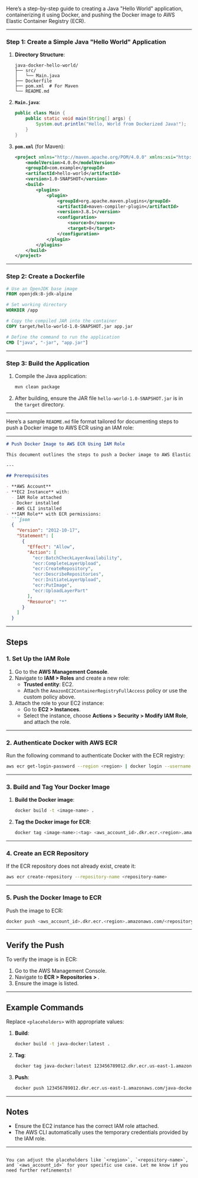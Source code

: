Here’s a step-by-step guide to creating a Java "Hello World" application, containerizing it using Docker, and pushing the Docker image to AWS Elastic Container Registry (ECR).

---

### **Step 1: Create a Simple Java "Hello World" Application**

1. **Directory Structure**:
   ```
   java-docker-hello-world/
   ├── src/
   │   └── Main.java
   ├── Dockerfile
   ├── pom.xml  # For Maven
   └── README.md
   ```

2. **`Main.java`**:
   ```java
   public class Main {
       public static void main(String[] args) {
           System.out.println("Hello, World from Dockerized Java!");
       }
   }
   ```

3. **`pom.xml`** (for Maven):
   ```xml
   <project xmlns="http://maven.apache.org/POM/4.0.0" xmlns:xsi="http://www.w3.org/2001/XMLSchema-instance" xsi:schemaLocation="http://maven.apache.org/POM/4.0.0 http://maven.apache.org/xsd/maven-4.0.0.xsd">
       <modelVersion>4.0.0</modelVersion>
       <groupId>com.example</groupId>
       <artifactId>hello-world</artifactId>
       <version>1.0-SNAPSHOT</version>
       <build>
           <plugins>
               <plugin>
                   <groupId>org.apache.maven.plugins</groupId>
                   <artifactId>maven-compiler-plugin</artifactId>
                   <version>3.8.1</version>
                   <configuration>
                       <source>8</source>
                       <target>8</target>
                   </configuration>
               </plugin>
           </plugins>
       </build>
   </project>
   ```

---

### **Step 2: Create a Dockerfile**

```dockerfile
# Use an OpenJDK base image
FROM openjdk:8-jdk-alpine

# Set working directory
WORKDIR /app

# Copy the compiled JAR into the container
COPY target/hello-world-1.0-SNAPSHOT.jar app.jar

# Define the command to run the application
CMD ["java", "-jar", "app.jar"]
```

---

### **Step 3: Build the Application**

1. Compile the Java application:
   ```bash
   mvn clean package
   ```

2. After building, ensure the JAR file `hello-world-1.0-SNAPSHOT.jar` is in the `target` directory.

---


Here’s a sample `README.md` file format tailored for documenting steps to push a Docker image to AWS ECR using an IAM role:

---

```markdown
# Push Docker Image to AWS ECR Using IAM Role

This document outlines the steps to push a Docker image to AWS Elastic Container Registry (ECR) using an IAM role on an EC2 instance.

---

## Prerequisites

- **AWS Account**
- **EC2 Instance** with:
  - IAM Role attached
  - Docker installed
  - AWS CLI installed
- **IAM Role** with ECR permissions:
  ```json
  {
    "Version": "2012-10-17",
    "Statement": [
      {
        "Effect": "Allow",
        "Action": [
          "ecr:BatchCheckLayerAvailability",
          "ecr:CompleteLayerUpload",
          "ecr:CreateRepository",
          "ecr:DescribeRepositories",
          "ecr:InitiateLayerUpload",
          "ecr:PutImage",
          "ecr:UploadLayerPart"
        ],
        "Resource": "*"
      }
    ]
  }
  ```

---

## Steps

### 1. Set Up the IAM Role
1. Go to the **AWS Management Console**.
2. Navigate to **IAM > Roles** and create a new role:
   - **Trusted entity**: EC2.
   - Attach the `AmazonEC2ContainerRegistryFullAccess` policy or use the custom policy above.
3. Attach the role to your EC2 instance:
   - Go to **EC2 > Instances**.
   - Select the instance, choose **Actions > Security > Modify IAM Role**, and attach the role.

---

### 2. Authenticate Docker with AWS ECR
Run the following command to authenticate Docker with the ECR registry:
```bash
aws ecr get-login-password --region <region> | docker login --username AWS --password-stdin <aws_account_id>.dkr.ecr.<region>.amazonaws.com
```

---

### 3. Build and Tag Your Docker Image
1. **Build the Docker image**:
   ```bash
   docker build -t <image-name> .
   ```
2. **Tag the Docker image for ECR**:
   ```bash
   docker tag <image-name>:<tag> <aws_account_id>.dkr.ecr.<region>.amazonaws.com/<repository-name>:<tag>
   ```

---

### 4. Create an ECR Repository
If the ECR repository does not already exist, create it:
```bash
aws ecr create-repository --repository-name <repository-name>
```

---

### 5. Push the Docker Image to ECR
Push the image to ECR:
```bash
docker push <aws_account_id>.dkr.ecr.<region>.amazonaws.com/<repository-name>:<tag>
```

---

## Verify the Push
To verify the image is in ECR:
1. Go to the AWS Management Console.
2. Navigate to **ECR > Repositories > <repository-name>**.
3. Ensure the image is listed.

---

## Example Commands
Replace `<placeholders>` with appropriate values:
1. **Build**:
   ```bash
   docker build -t java-docker:latest .
   ```
2. **Tag**:
   ```bash
   docker tag java-docker:latest 123456789012.dkr.ecr.us-east-1.amazonaws.com/java-docker-ecr:latest
   ```
3. **Push**:
   ```bash
   docker push 123456789012.dkr.ecr.us-east-1.amazonaws.com/java-docker-ecr:latest
   ```

---

## Notes
- Ensure the EC2 instance has the correct IAM role attached.
- The AWS CLI automatically uses the temporary credentials provided by the IAM role.

---

```

You can adjust the placeholders like `<region>`, `<repository-name>`, and `<aws_account_id>` for your specific use case. Let me know if you need further refinements!
